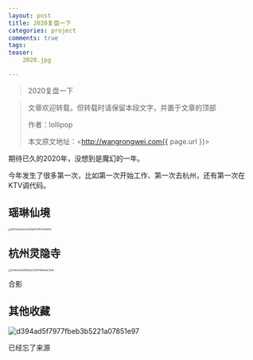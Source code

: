 ```yaml
---
layout: post
title: 2020复盘一下
categories: project
comments: true
tags: 
teaser:
    2020.jpg

---
```


> 2020复盘一下

> 文章欢迎转载，但转载时请保留本段文字，并置于文章的顶部
>
> 作者：lollipop
>
> 本文原文地址：<http://wangrongwei.com{{ page.url }}>

期待已久的2020年，没想到是魔幻的一年。



今年发生了很多第一次，比如第一次开始工作、第一次去杭州，还有第一次在KTV调代码。



## 瑶琳仙境

<img src="http://wangrongwei.com/images/662fb20efec633d5a810176302fd005.jpg" alt="662fb20efec633d5a810176302fd005" style="zoom:33%;" />



## 杭州灵隐寺



<img src="http://wangrongwei.com/images/624be83a9d596eb30297466a4dc7a46.jpg" alt="624be83a9d596eb30297466a4dc7a46" style="zoom:33%;" />

合影



## 其他收藏



![d394ad5f7977fbeb3b5221a07851e97](http://wangrongwei.com/images/d394ad5f7977fbeb3b5221a07851e97.jpg)

已经忘了来源

